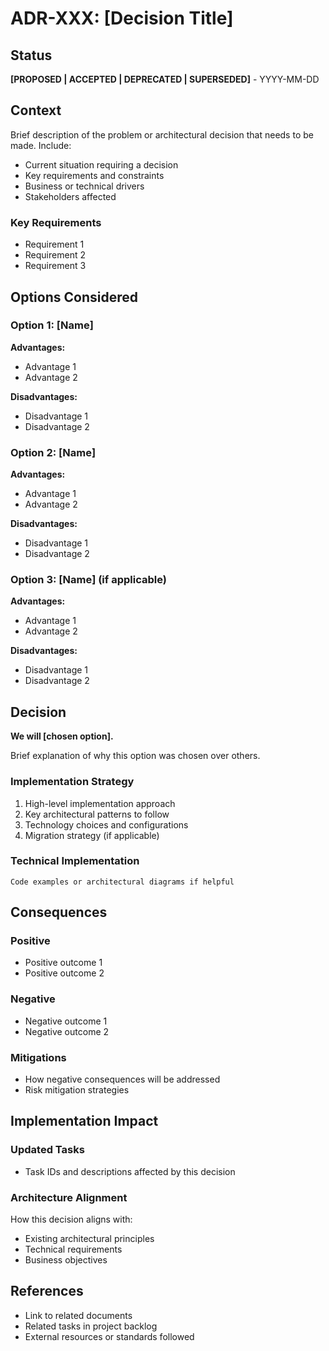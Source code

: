 # ADR-XXX: [Decision Title]

## Status
**[PROPOSED | ACCEPTED | DEPRECATED | SUPERSEDED]** - YYYY-MM-DD

## Context

Brief description of the problem or architectural decision that needs to be made. Include:
- Current situation requiring a decision
- Key requirements and constraints
- Business or technical drivers
- Stakeholders affected

### Key Requirements
- Requirement 1
- Requirement 2
- Requirement 3

## Options Considered

### Option 1: [Name]
**Advantages:**
- Advantage 1
- Advantage 2

**Disadvantages:**
- Disadvantage 1
- Disadvantage 2

### Option 2: [Name]
**Advantages:**
- Advantage 1
- Advantage 2

**Disadvantages:**
- Disadvantage 1
- Disadvantage 2

### Option 3: [Name] (if applicable)
**Advantages:**
- Advantage 1
- Advantage 2

**Disadvantages:**
- Disadvantage 1
- Disadvantage 2

## Decision

**We will [chosen option].**

Brief explanation of why this option was chosen over others.

### Implementation Strategy

1. High-level implementation approach
2. Key architectural patterns to follow
3. Technology choices and configurations
4. Migration strategy (if applicable)

### Technical Implementation

```
Code examples or architectural diagrams if helpful
```

## Consequences

### Positive
- Positive outcome 1
- Positive outcome 2

### Negative
- Negative outcome 1
- Negative outcome 2

### Mitigations
- How negative consequences will be addressed
- Risk mitigation strategies

## Implementation Impact

### Updated Tasks
- Task IDs and descriptions affected by this decision

### Architecture Alignment
How this decision aligns with:
- Existing architectural principles
- Technical requirements
- Business objectives

## References
- Link to related documents
- Related tasks in project backlog
- External resources or standards followed